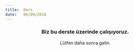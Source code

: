 ```yaml
---
title:  Ders
date:   06/09/2018
---
```


### <center>Biz bu derste üzerinde çalışıyoruz.</center>
<center>Lütfen daha sonra gelin.</center>